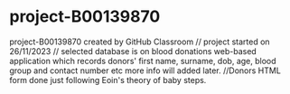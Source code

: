 # project-B00139870
project-B00139870 created by GitHub Classroom
// project started on 26/11/2023 
// selected database is on blood donations web-based application which records donors' first name, surname, dob, age, blood group and contact number etc more info will added later.
//Donors HTML form done just following Eoin's theory of baby steps. 


